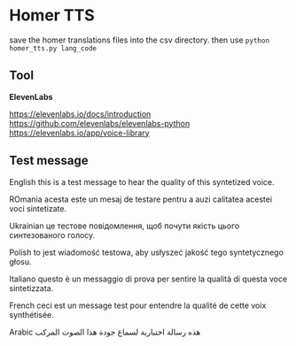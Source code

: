 # Homer TTS

save the homer translations files into the csv directory.
then use
`python homer_tts.py lang_code`

## Tool
**ElevenLabs**

https://elevenlabs.io/docs/introduction
https://github.com/elevenlabs/elevenlabs-python
https://elevenlabs.io/app/voice-library

## Test message

English
this is a test message to hear the quality of this syntetized voice.

ROmania
acesta este un mesaj de testare pentru a auzi calitatea acestei voci sintetizate.

Ukrainian
це тестове повідомлення, щоб почути якість цього синтезованого голосу.

Polish
to jest wiadomość testowa, aby usłyszeć jakość tego syntetycznego głosu.

Italiano
questo è un messaggio di prova per sentire la qualità di questa voce sintetizzata.

French
ceci est un message test pour entendre la qualité de cette voix synthétisée.

Arabic
هذه رسالة اختبارية لسماع جودة هذا الصوت المركب

